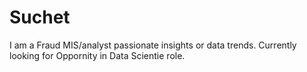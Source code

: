 # Suchet
I am a Fraud MIS/analyst passionate insights or data trends. Currently looking for Oppornity in Data Scientie role.
